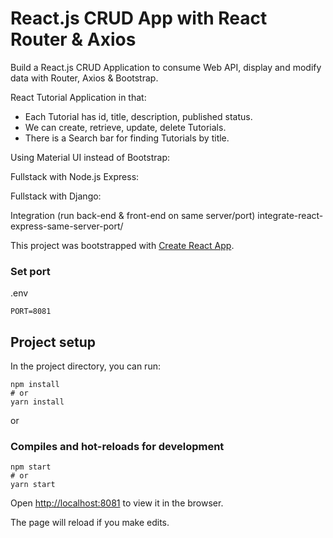 # React.js CRUD App with React Router & Axios

Build a React.js CRUD Application to consume Web API, display and modify data with Router, Axios & Bootstrap.

React Tutorial Application in that:

- Each Tutorial has id, title, description, published status.
- We can create, retrieve, update, delete Tutorials.
- There is a Search bar for finding Tutorials by title.

Using Material UI instead of Bootstrap:

Fullstack with Node.js Express:

Fullstack with Django:

Integration (run back-end & front-end on same server/port)
integrate-react-express-same-server-port/

This project was bootstrapped with [Create React App](https://github.com/facebook/create-react-app).

### Set port

.env

```
PORT=8081
```

## Project setup

In the project directory, you can run:

```
npm install
# or
yarn install
```

or

### Compiles and hot-reloads for development

```
npm start
# or
yarn start
```

Open [http://localhost:8081](http://localhost:8081) to view it in the browser.

The page will reload if you make edits.
